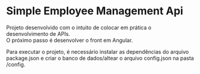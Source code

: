 # Simple Employee Management Api
Projeto desenvolvido com o intuito de colocar em prática o desenvolvimento de APIs. <br>
O próximo passo é desenvolver o front em Angular.

Para executar o projeto, é necessário instalar as dependências do arquivo package.json e criar o banco de dados/altear o arquivo config.json na pasta /config.
